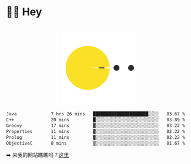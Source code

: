 
# 👋🏻 Hey
<div align="center">
	<br>
	<img src="https://raw.githubusercontent.com/Aniket965/Aniket965/master/pacman.svg?sanitize=true" width="200" height="200">
	<br>
</div>

<!--START_SECTION:waka-->

```text
Java             7 hrs 26 mins   █████████████████████░░░░   83.67 %
C++              20 mins         █░░░░░░░░░░░░░░░░░░░░░░░░   03.89 %
Groovy           17 mins         ▓░░░░░░░░░░░░░░░░░░░░░░░░   03.22 %
Properties       11 mins         ▓░░░░░░░░░░░░░░░░░░░░░░░░   02.22 %
Prolog           11 mins         ▓░░░░░░░░░░░░░░░░░░░░░░░░   02.22 %
ObjectiveC       8 mins          ▒░░░░░░░░░░░░░░░░░░░░░░░░   01.67 %
```

<!--END_SECTION:waka-->

 ➡️  来我的网站瞧瞧吗？[这里](https://www.shaolongfei.com)
